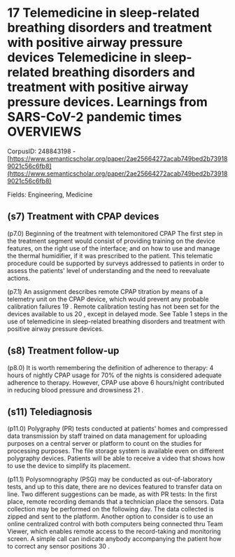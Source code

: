 # 17 Telemedicine in sleep-related breathing disorders and treatment with positive airway pressure devices Telemedicine in sleep-related breathing disorders and treatment with positive airway pressure devices. Learnings from SARS-CoV-2 pandemic times OVERVIEWS

CorpusID: 248843198 - [https://www.semanticscholar.org/paper/2ae25664272acab749bed2b739189021c56c6fb8](https://www.semanticscholar.org/paper/2ae25664272acab749bed2b739189021c56c6fb8)

Fields: Engineering, Medicine

## (s7) Treatment with CPAP devices
(p7.0) Beginning of the treatment with telemonitored CPAP The first step in the treatment segment would consist of providing training on the device features, on the right use of the interface; and on how to use and manage the thermal humidifier, if it was prescribed to the patient. This telematic procedure could be supported by surveys addressed to patients in order to assess the patients' level of understanding and the need to reevaluate actions.

(p7.1) An assignment describes remote CPAP titration by means of a telemetry unit on the CPAP device, which would prevent any probable calibration failures 19 . Remote calibration testing has not been set for the devices available to us 20 , except in delayed mode. See Table 1 steps in the use of telemedicine in sleep-related breathing disorders and treatment with positive airway pressure devices.
## (s8) Treatment follow-up
(p8.0) It is worth remembering the definition of adherence to therapy: 4 hours of nightly CPAP usage for 70% of the nights is considered adequate adherence to therapy. However, CPAP use above 6 hours/night contributed in reducing blood pressure and drowsiness 21 .
## (s11) Telediagnosis
(p11.0) Polygraphy (PR) tests conducted at patients' homes and compressed data transmission by staff trained on data management for uploading purposes on a central server or platform to count on the studies for processing purposes. The file storage system is available even on different polygraphy devices. Patients will be able to receive a video that shows how to use the device to simplify its placement.

(p11.1) Polysomnography (PSG) may be conducted as out-of-laboratory tests, and up to this date, there are no devices featured to transfer data on line. Two different suggestions can be made, as with PR tests: In the first place, remote recording demands that a technician place the sensors. Data collection may be performed on the following day. The data collected is zipped and sent to the platform. Another option to consider is to use an online centralized control with both computers being connected thru Team Viewer, which enables remote access to the record-taking and monitoring screen. A simple call can indicate anybody accompanying the patient how to correct any sensor positions 30 .
